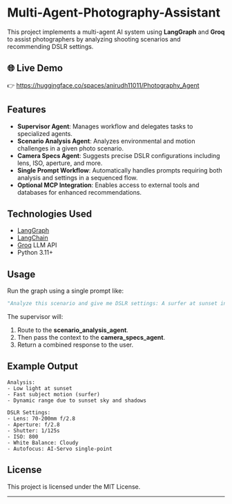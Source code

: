 # Multi-Agent-Photography-Assistant

This project implements a multi-agent AI system using **LangGraph** and **Groq** to assist photographers by analyzing shooting scenarios and recommending DSLR settings.

## 🌐 Live Demo
👉 https://huggingface.co/spaces/anirudh11011/Photography_Agent

## Features

- **Supervisor Agent**: Manages workflow and delegates tasks to specialized agents.
- **Scenario Analysis Agent**: Analyzes environmental and motion challenges in a given photo scenario.
- **Camera Specs Agent**: Suggests precise DSLR configurations including lens, ISO, aperture, and more.
- **Single Prompt Workflow**: Automatically handles prompts requiring both analysis and settings in a sequenced flow.
- **Optional MCP Integration**: Enables access to external tools and databases for enhanced recommendations.

## Technologies Used

- [LangGraph](https://github.com/langchain-ai/langgraph)
- [LangChain](https://www.langchain.com/)
- [Groq](https://groq.com/) LLM API
- Python 3.11+

## Usage

Run the graph using a single prompt like:
```python
"Analyze this scenario and give me DSLR settings: A surfer at sunset in low light."
```
The supervisor will:
1. Route to the **scenario_analysis_agent**.
2. Then pass the context to the **camera_specs_agent**.
3. Return a combined response to the user.

## Example Output
```
Analysis:
- Low light at sunset
- Fast subject motion (surfer)
- Dynamic range due to sunset sky and shadows

DSLR Settings:
- Lens: 70-200mm f/2.8
- Aperture: f/2.8
- Shutter: 1/125s
- ISO: 800
- White Balance: Cloudy
- Autofocus: AI-Servo single-point
```

## License

This project is licensed under the MIT License.

---


